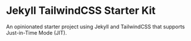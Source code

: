 # Jekyll TailwindCSS Starter Kit
An opinionated starter project using Jekyll and TailwindCSS that supports Just-in-Time Mode (JIT).
